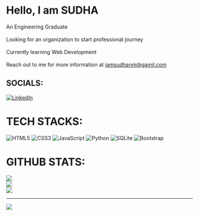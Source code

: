 # Hello, I am SUDHA
An Engineering Graduate<br><br>Looking for an organization to start professional journey<br><br>Currently learning Web Development<br><br>Reach out to me for more information at iamsudhanm@gamil.com

## SOCIALS:
[![LinkedIn](https://img.shields.io/badge/LinkedIn-%230077B5.svg?logo=linkedin&logoColor=white)](https://linkedin.com/in/sudhanm) 
# TECH STACKS:
![HTML5](https://img.shields.io/badge/html5-%23E34F26.svg?style=flat-square&logo=html5&logoColor=white) ![CSS3](https://img.shields.io/badge/css3-%231572B6.svg?style=flat-square&logo=css3&logoColor=white) ![JavaScript](https://img.shields.io/badge/javascript-%23323330.svg?style=flat-square&logo=javascript&logoColor=%23F7DF1E) ![Python](https://img.shields.io/badge/python-3670A0?style=flat-square&logo=python&logoColor=ffdd54) ![SQLite](https://img.shields.io/badge/sqlite-%2307405e.svg?style=flat-square&logo=sqlite&logoColor=white) ![Bootstrap](https://img.shields.io/badge/bootstrap-%238511FA.svg?style=flat-square&logo=bootstrap&logoColor=white)
# GITHUB STATS:
![](https://github-readme-stats.vercel.app/api?username=SUDHA-N-M&theme=great-gatsby&hide_border=true&include_all_commits=false&count_private=false)<br/>
![](https://github-readme-streak-stats.herokuapp.com/?user=SUDHA-N-M&theme=great-gatsby&hide_border=true)<br/>
![](https://github-readme-stats.vercel.app/api/top-langs/?username=SUDHA-N-M&theme=great-gatsby&hide_border=true&include_all_commits=false&count_private=false&layout=compact)

---
[![](https://visitcount.itsvg.in/api?id=SUDHA-N-M&icon=5&color=12)](https://visitcount.itsvg.in)

<!-- Proudly created with GPRM ( https://gprm.itsvg.in ) -->

